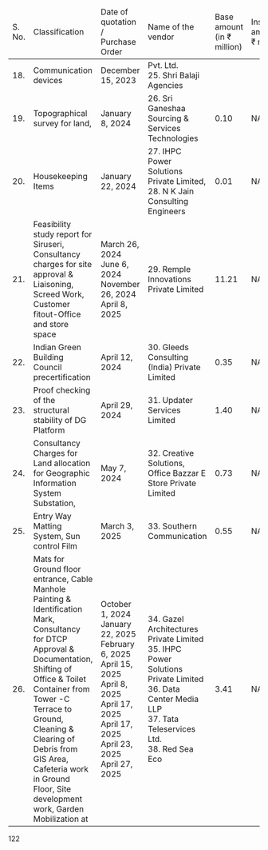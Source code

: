 <table><thead><tr><td>S. No.</td><td>Classification</td><td>Date of quotation / Purchase Order</td><td>Name of the vendor</td><td>Base amount (in ₹ million)</td><td>Installation amount (in ₹ million)</td><td>Tax Amount (in ₹ million)</td><td>Total amount (in ₹ million)</td><td>Expiry date</td></tr></thead><tbody><tr><td>18.</td><td>Communication devices</td><td>December 15, 2023</td><td>Pvt. Ltd.<br/>25. Shri Balaji Agencies</td><td></td><td></td><td></td><td></td><td></td></tr><tr><td>19.</td><td>Topographical survey for land,</td><td>January 8, 2024</td><td>26. Sri Ganeshaa Sourcing &amp; Services Technologies</td><td>0.10</td><td>NA</td><td>0.02</td><td>0.12</td><td>Valid until cancelled</td></tr><tr><td>20.</td><td>Housekeeping Items</td><td>January 22, 2024</td><td>27. IHPC Power Solutions Private Limited,<br/>28. N K Jain Consulting Engineers</td><td>0.01</td><td>NA</td><td>0.01</td><td>0.02</td><td>Valid until cancelled</td></tr><tr><td>21.</td><td>Feasibility study report for Siruseri, Consultancy charges for site approval &amp; Liaisoning, Screed Work, Customer fitout-Office and store space</td><td>March 26, 2024<br/>June 6, 2024<br/>November 26, 2024<br/>April 8, 2025</td><td>29. Remple Innovations Private Limited</td><td>11.21</td><td>NA</td><td>2.02</td><td>13.23</td><td>Valid until cancelled</td></tr><tr><td>22.</td><td>Indian Green Building Council precertification</td><td>April 12, 2024</td><td>30. Gleeds Consulting (India) Private Limited</td><td>0.35</td><td>NA</td><td>0.06</td><td>0.41</td><td>Valid until cancelled</td></tr><tr><td>23.</td><td>Proof checking of the structural stability of DG Platform</td><td>April 29, 2024</td><td>31. Updater Services Limited</td><td>1.40</td><td>NA</td><td>0.25</td><td>1.65</td><td>Valid until cancelled</td></tr><tr><td>24.</td><td>Consultancy Charges for Land allocation for Geographic Information System Substation,</td><td>May 7, 2024</td><td>32. Creative Solutions, Office Bazzar E Store Private Limited</td><td>0.73</td><td>NA</td><td>0.13</td><td>0.86</td><td>Valid until cancelled</td></tr><tr><td>25.</td><td>Entry Way Matting System, Sun control Film</td><td>March 3, 2025</td><td>33. Southern Communication</td><td>0.55</td><td>NA</td><td>0.09</td><td>0.64</td><td>Valid until cancelled</td></tr><tr><td>26.</td><td>Mats for Ground floor entrance, Cable Manhole Painting &amp; Identification Mark, Consultancy for DTCP Approval &amp; Documentation, Shifting of Office &amp; Toilet Container from Tower -C Terrace to Ground, Cleaning &amp; Clearing of Debris from GIS Area, Cafeteria work in Ground Floor, Site development work, Garden Mobilization at</td><td>October 1, 2024<br/>January 22, 2025<br/>February 6, 2025<br/>April 15, 2025<br/>April 8, 2025<br/>April 17, 2025<br/>April 17, 2025<br/>April 23, 2025<br/>April 27, 2025</td><td>34. Gazel Architectures Private Limited<br/>35. IHPC Power Solutions Private Limited<br/>36. Data Center Media LLP<br/>37. Tata Teleservices Ltd.<br/>38. Red Sea Eco</td><td>3.41</td><td>NA</td><td>0.67</td><td>4.08</td><td>Valid until cancelled</td></tr></tbody></table>

122